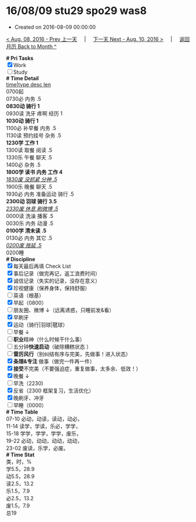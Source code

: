 # 16/08/09 stu29 spo29 was8

- Created on 2016-08-09 00:00:00

[< Aug. 08, 2016 - Prev 上一天](/_archived/lifelogs/2016/08/d08.md) &nbsp; &nbsp; | &nbsp; &nbsp; [下一天 Next - Aug. 10, 2016 >](/_archived/lifelogs/2016/08/d10.md) &nbsp; &nbsp; |  &nbsp; &nbsp; [返回月历 Back to Month ^](/_archived/lifelogs/2016/08/index.md)
<br/><div><b># Pri Tasks</b></div><div><input checked="true" type="checkbox"/>Work</div><div><input type="checkbox"/>Study</div><div><b># Time Detail</b></div><div><u>time|type desc len</u></div><div>0700起</div><div>0730必 内务 .5</div><div><b>0830动 骑行 1</b></div><div>0930读 洗牙 疼啊 经历 1</div><div><b>1030动 骑行 1</b></div><div>1100必 补早餐 内务 .5</div><div>1130读 预约挂号 杂务 .5</div><div><b>1230学 工作 1</b></div><div>1300读 取餐 阅读 .5</div><div>1330乐 午餐 聊天 .5</div><div>1400必 杂务 .5</div><div><b>1800学 读书 内务 工作 4</b></div><div><u><i>1830废 没抓紧 分神 .5</i></u></div><div>1900乐 晚餐 聊天 .5</div><div>1930必 内务 准备运动 骑行 .5</div><div><b>2300动 羽球 骑行 3.5</b></div><div><u><i>2330废 休息 刷微博 .5</i></u></div><div>0000读 洗澡 播客 .5</div><div>0030乐 内务 动漫 .5</div><div><b>0100学 清未读 .5</b></div><div>0130必 内务 其它 .5</div><div><u><i>0200废 拖延 .5</i></u></div><div>0200睡</div><div><b># Discipline</b></div><div><input checked="true" type="checkbox"/>每天最后再填 Check List</div><div><input checked="true" type="checkbox"/>事后记录（做完再记，返工浪费时间）</div><div><input checked="true" type="checkbox"/>诚信记录（失实的记录，没存在意义）</div><div><input checked="true" type="checkbox"/>珍视健康（保养身体，保持舒服）</div><div><input type="checkbox"/>英语（根基）</div><div><input checked="true" type="checkbox"/>早起（0800）</div><div><input type="checkbox"/>朋友圈、微博 ↓（远离诱惑，只睡前发&amp;看）</div><div><input checked="true" type="checkbox"/>早刷牙</div><div><input checked="true" type="checkbox"/>运动（骑行|羽球|毽球）</div><div><input type="checkbox"/>早餐 ↓</div><div><input type="checkbox"/><b>职业</b>精神（什么时候干什么事）</div><div><input type="checkbox"/>五分钟<b>快速启动</b>（破除糟糕状态 ）</div><div><input type="checkbox"/><b>雷厉风行</b>（别纠结有序与完美，先做事！进入状态）</div><div><input checked="true" type="checkbox"/><b>条理&amp;专注</b> 做事（做完一件再一件）</div><div><input checked="true" type="checkbox"/><b>接受</b>不完美（不要强迫症，重复做事，太多余、低效！）</div><div><input checked="true" type="checkbox"/>晚餐 ↓</div><div><input type="checkbox"/>早洗（2230)</div><div><input checked="true" type="checkbox"/>反省（2300 框架复习，生活优化）</div><div><input checked="true" type="checkbox"/>晚刷牙、冲牙</div><div><input type="checkbox"/>早睡（0000）</div><div><b># Time Table</b></div><div>07-10 必动，动读，读动，动必，</div><div>11-14 读学，学读，乐必，学学，</div><div>15-18 学学，学学，学学，废乐，</div><div>19-22 必动，动动，动动，动动，</div><div>23-02 废读，乐学，必废。</div><div><b># Time Stat</b></div><div>类，时，%</div><div>学5.5，28.9</div><div>动5.5，28.9</div><div>读2.5，13.2</div><div>乐1.5，7.9</div><div>必2.5，13.2</div><div>废1.5，7.9</div><div>总19</div>
